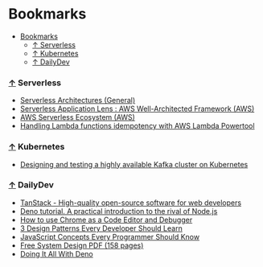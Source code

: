 # Bookmarks

- [Bookmarks](#bookmarks)
    - [↑ Serverless](#-serverless)
    - [↑ Kubernetes](#-kubernetes)
    - [↑ DailyDev](#-dailydev)

<a name="serverless"></a>

### [↑](#bookmarks) Serverless

- [Serverless Architectures (General)](https://martinfowler.com/articles/serverless.html)
- [Serverless Application Lens : AWS Well-Architected Framework (AWS)](https://docs.aws.amazon.com/wellarchitected/latest/serverless-applications-lens/wellarchitected-serverless-applications-lens.pdf)
- [AWS Serverless Ecosystem (AWS)](https://lumigo.io/aws-serverless-ecosystem/)
- [Handling Lambda functions idempotency with AWS Lambda Powertool](https://aws.amazon.com/blogs/compute/handling-lambda-functions-idempotency-with-aws-lambda-powertools/)

<a name="kubernetes"></a>

### [↑](#bookmarks) Kubernetes

- [Designing and testing a highly available Kafka cluster on Kubernetes](https://learnk8s.io/kafka-ha-kubernetes)

<a name="dailydev"></a>

### [↑](#bookmarks) DailyDev
<!-- DAILYDEV-BOOKMARKS:START -->
- [TanStack - High-quality open-source software for web developers](https://app.daily.dev/posts/MJ1Oid2i2?utm_source=rss&utm_medium=bookmarks&utm_campaign=I9dDe5CQwr5psfm90zee4)
- [Deno tutorial. A practical introduction to the rival of Node.js](https://app.daily.dev/posts/cMX1nd9sh?utm_source=rss&utm_medium=bookmarks&utm_campaign=I9dDe5CQwr5psfm90zee4)
- [How to use Chrome as a Code Editor and Debugger](https://app.daily.dev/posts/fCIz4YE05?utm_source=rss&utm_medium=bookmarks&utm_campaign=I9dDe5CQwr5psfm90zee4)
- [3 Design Patterns Every Developer Should Learn](https://app.daily.dev/posts/Iq36FCdDZ?utm_source=rss&utm_medium=bookmarks&utm_campaign=I9dDe5CQwr5psfm90zee4)
- [JavaScript Concepts Every Programmer Should Know](https://app.daily.dev/posts/guglvfE3W?utm_source=rss&utm_medium=bookmarks&utm_campaign=I9dDe5CQwr5psfm90zee4)
- [Free System Design PDF &lpar;158 pages&rpar;](https://app.daily.dev/posts/mMkpUs6cn?utm_source=rss&utm_medium=bookmarks&utm_campaign=I9dDe5CQwr5psfm90zee4)
- [Doing It All With Deno](https://app.daily.dev/posts/K4NbbsYyf?utm_source=rss&utm_medium=bookmarks&utm_campaign=I9dDe5CQwr5psfm90zee4)
<!-- DAILYDEV-BOOKMARKS:END -->